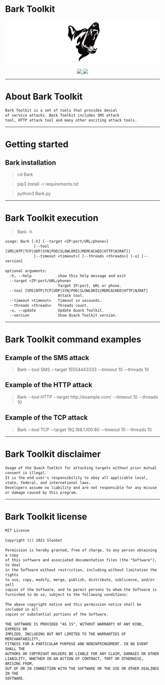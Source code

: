 # Bark Toolkit

![Bark](https://raw.githubusercontent.com/Sloobot/Bark/main/.github/logo1.png)

<p align="center">
  <a href="https://wikipedia.org/wiki/Python_(programming_language)">
    <img src="https://img.shields.io/badge/language-python-blue.svg">
 </a>
  <a href="https://github.com/Sloobot/Bark/wiki">
      <img src="https://img.shields.io/badge/wiki%20-Bark-lightgrey.svg">
 </a>
</p>

***

# About Bark Toolkit

```
Bark Toolkit is a set of tools that provides denial 
of service attacks. Back Toolkit includes SMS attack 
tool, HTTP attack tool and many other exciting attack tools.
```

***

# Getting started

## Bark installation

> cd Bark

> pip3 install -r requirements.txt

> python3 Bark.py

***

# Bark Toolkit execution

> Bark -h

```
usage: Bark [-h] [--target <IP:port/URL/phone>]
             [--tool [SMS|NTP|TCP|UDP|SYN|POD|SLOWLORIS|MEMCACHED|HTTP|NJRAT]]
             [--timeout <timeout>] [--threads <threads>] [-u] [--version]

optional arguments:
  -h, --help            show this help message and exit
  --target <IP:port/URL/phone>
                        Target IP:port, URL or phone.
  --tool [SMS|NTP|TCP|UDP|SYN|POD|SLOWLORIS|MEMCACHED|HTTP|NJRAT]
                        Attack tool.
  --timeout <timeout>   Timeout in secounds.
  --threads <threads>   Threads count.
  -u, --update          Update Quack Toolkit.
  --version             Show Quack Toolkit version.
```

***
  
# Bark Toolkit command examples

## Example of the SMS attack
    
> Bark --tool SMS --target 15554443333 --timeout 10 --threads 10
    
## Example of the HTTP attack

> Bark --tool HTTP --target http://<span></span>example.com/ --timeout 10 --threads 10
    
## Example of the TCP attack

> Bark --tool TCP --target 192.168.1.100:80 --timeout 10 --threads 10

***

# Bark Toolkit disclaimer

```
Usage of the Quack Toolkit for attacking targets without prior mutual consent is illegal.
It is the end user's responsibility to obey all applicable local, state, federal, and international laws.
Developers assume no liability and are not responsible for any misuse or damage caused by this program.
```

***

# Bark Toolkit license

```
MIT License

Copyright (c) 2021 Sloobot

Permission is hereby granted, free of charge, to any person obtaining a copy
of this software and associated documentation files (the "Software"), to deal
in the Software without restriction, including without limitation the rights
to use, copy, modify, merge, publish, distribute, sublicense, and/or sell
copies of the Software, and to permit persons to whom the Software is
furnished to do so, subject to the following conditions:

The above copyright notice and this permission notice shall be included in all
copies or substantial portions of the Software.

THE SOFTWARE IS PROVIDED "AS IS", WITHOUT WARRANTY OF ANY KIND, EXPRESS OR
IMPLIED, INCLUDING BUT NOT LIMITED TO THE WARRANTIES OF MERCHANTABILITY,
FITNESS FOR A PARTICULAR PURPOSE AND NONINFRINGEMENT. IN NO EVENT SHALL THE
AUTHORS OR COPYRIGHT HOLDERS BE LIABLE FOR ANY CLAIM, DAMAGES OR OTHER
LIABILITY, WHETHER IN AN ACTION OF CONTRACT, TORT OR OTHERWISE, ARISING FROM,
OUT OF OR IN CONNECTION WITH THE SOFTWARE OR THE USE OR OTHER DEALINGS IN THE
SOFTWARE.
```
